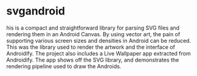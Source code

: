 svgandroid
==========

his is a compact and straightforward library for parsing SVG files and rendering them in an Android Canvas. By using vector art, the pain of supporting various screen sizes and densities in Android can be reduced. This was the library used to render the artwork and the interface of Androidify.  The project also includes a Live Wallpaper app extracted from Androidify. The app shows off the SVG library, and demonstrates the rendering pipeline used to draw the Androids.